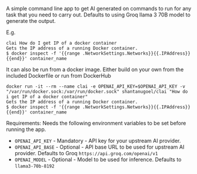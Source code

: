 A simple command line app to get AI generated on commands to run for any task that you need to carry out. Defaults to using Groq llama 3 70B model to generate the output.

E.g.
```
clai How do I get IP of a docker container
Gets the IP address of a running Docker container.
$ docker inspect -f '{{range .NetworkSettings.Networks}}{{.IPAddress}}{{end}}' container_name
```

It can also be run from a docker image. Either build on your own from the included Dockerfile or run from DockerHub

```
docker run -it --rm --name clai -e OPENAI_API_KEY=$OPENAI_API_KEY -v "/var/run/docker.sock:/var/run/docker.sock" shantanugoel/clai "How do i get IP of a docker container"
Gets the IP address of a running Docker container.
$ docker inspect -f '{{range .NetworkSettings.Networks}}{{.IPAddress}}{{end}}' container_name
```

Requirements:
Needs the following environment variables to be set before running the app.

- `OPENAI_API_KEY` - Mandatory - API key for your upstream AI provider.
- `OPENAI_API_BASE` - Optional - API base URL to be used for upstream AI provider. Defaults to Groq `https://api.groq.com/openai/v1`
- `OPENAI_MODEL` - Optional - Model to be used for inference. Defaults to `llama3-70b-8192`
